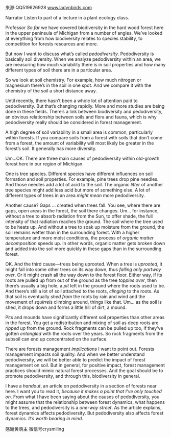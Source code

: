 来源:QQ519626928 www.ladynbirds.com

Narrator
Listen to part of a lecture in a plant ecology class. 

Professor
*So far* we have covered biodiversity in the hard wood forest here in the upper peninsula of Michigan from a number of angles. We’ve looked at everything from how biodiversity relates to species stability, to competition for forests resources and more. 

But now I want to discuss what’s called *pedodiversity*. Pedodiversity is basically soil diversity. When we analyze pedodiversity within an area, we are measuring how much variability there is in soil properties and how many different types of soil there are in a particular area. 

So we look at soil chemistry. For example, how much nitrogen or magnesium there’s in the soil in one spot. And we compare it with the chemistry of the soil a short distance away. 

Until recently, there hasn’t been a whole lot of attention paid to pedodiversity. But that’s changing rapidly. More and more studies are being done in these fields. There’s a link between biodiversity and pedodiversity, an obvious relationship between soils and flora and fauna, which is why pedodiversity really should be considered in forest management. 

A high degree of soil variability in a small area is common, particularly within forests. If you compare soils from a forest with soils that don’t come from a forest, the amount of variability will most likely be greater in the forest’s soil. It generally has more diversity. 

Um…OK. There are three main causes of pedodiversity within old-growth forest here in our region of Michigan. 

One is tree species. Different species have different influences on soil formation and soil properties. For example, pine trees drop pine needles. And those needles add a lot of acid to the soil. The organic *litter* of another tree species might add less acid but more of something else. A lot of different types of trees in an area *might mean* more pedodiversity. 

Another cause? Gaps … created when trees fall. You see, where there are gaps, open areas in the forest, the soil there changes. Um… for instance, without a tree to absorb radiation from the Sun, to offer shade, the full intensity of that radiation reaches the ground. The soil where the tree used to be heats up. And without a tree to soak up moisture from the ground, the soil remains wetter than in the surrounding forest. With a higher temperature and more moist conditions, the process of *organic matter decomposition* speeds up. In other words, organic matter gets broken down and added into the soil more quickly in these gaps than in the surrounding forest. 

OK. And the third cause—trees being uprooted. When a tree is *uprooted*, it might fall into some other trees on its way down, thus *falling only partway over*. Or it might crash all the way down to the forest floor. Either way, if its roots are pulled up from out of the ground as the tree *topples over*, then there’s usually a big hole, a *pit* left in the ground where the roots used to be. And there’s still a lot of soil attached to the roots, *clinging* to the roots. As that soil is eventually *shed from* the roots by rain and wind and the movement of *squirrel*s climbing around, things like that. Um... as the soil is shed, it drops down and forms a little hill of dirt, a mound. 

Pits and mounds have significantly different soil properties than other areas in the forest. You get a redistribution and mixing of soil as deep roots are *ripped up* from the ground. Rock fragments can be pulled up too, if they’ve gotten *entangled* with the roots over the years. So rock fragments from the subsoil can end up concentrated on the surface. 

There are forests management *implications* I want to point out. Forests management impacts soil quality. And when we better understand pedodiversity, we will be better able to predict the impact of forest management on soil. But in general, for positive impact, forest management practices should mimic natural forest processes. And the goal should be to promote pedodiversity, and through this, biodiversity in general. 

I have a *handout*, an article on pedodiversity in a section of forests near here. I want you to read it, *because it makes a point that I’ve only touched on*. From what I have been saying about the causes of pedodiversity, you might assume that the relationship between forest dynamics, what happens to the trees, and pedodiversity is a *one-way street*. As the article explains, forest dynamics affects pedodiversity. But pedodiversity also affects forest dynamics. *It’s worth bearing in mind*. 

感谢黄萌主 微信号crysmiling